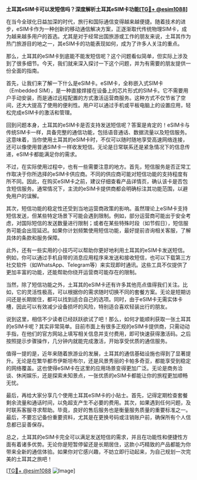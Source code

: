 **土耳其eSIM卡可以发短信吗？深度解析土耳其eSIM卡功能[[TG💪+ @esim1088](https://t.me/s/esim1088)]**

在当今全球化日益加深的时代，旅行和国际通信变得越来越便捷。随着技术的进步，eSIM卡作为一种创新的移动通信解决方案，正逐渐取代传统物理SIM卡，成为越来越多用户的首选。尤其是对于经常出国旅游或工作的朋友来说，土耳其作为热门旅游目的地之一，其eSIM卡的功能表现如何，成为了许多人关注的重点。

那么，土耳其的eSIM卡到底能不能发短信呢？这个问题看似简单，但实际上涉及到了很多细节。今天，我们就来深入探讨一下这个问题，并为有需要的朋友提供一份全面的指南。

首先，让我们来了解一下什么是eSIM卡。eSIM卡，全称嵌入式SIM卡（Embedded SIM），是一种直接焊接在设备上的芯片形式的SIM卡。它不需要用户手动安装，而是通过远程配置的方式激活运营商服务。这种方式不仅节省了空间，还大大提高了使用的便利性。用户可以通过手机或平板电脑上的设置应用，轻松完成eSIM卡的激活和管理。

回到问题本身，土耳其的eSIM卡是否支持发送短信呢？答案是肯定的！eSIM卡与传统SIM卡一样，具备完整的通信功能，包括语音通话、数据流量以及短信服务。这意味着，当你使用土耳其的eSIM卡时，不仅可以随时随地享受高速网络连接，还可以像使用普通SIM卡一样收发短信。无论是日常联系还是紧急情况下的信息传递，eSIM卡都能满足你的需求。

不过，在实际使用过程中，也有一些需要注意的地方。首先，短信服务是否正常工作取决于你所选择的eSIM卡供应商。不同的供应商可能对短信功能的支持程度有所不同。因此，在购买eSIM卡之前，建议仔细查看产品详情页，确认该卡是否包含短信服务。通常情况下，主流的eSIM卡提供商都会明确标注其功能范围，以避免用户的误解。

其次，短信功能的稳定性还受到当地运营商政策的影响。虽然理论上eSIM卡支持短信发送，但某些特定场景下可能会遇到限制。例如，部分运营商可能出于安全考虑，对国际短信的发送数量进行限制；或者在某些特殊时段（如节假日），短信服务可能会出现延迟。如果你计划频繁使用短信功能，最好提前咨询相关客服，了解具体的条款和服务保障。

此外，还有一些实用的小技巧可以帮助你更好地利用土耳其的eSIM卡发送短信。例如，你可以通过手机自带的消息应用程序来发送和接收短信，也可以下载第三方社交软件（如WhatsApp、Telegram等）来实现即时通讯。这些工具不仅提供了更加丰富的功能，还能帮助你绕开运营商可能存在的限制。

当然，除了短信功能之外，土耳其的eSIM卡还有许多其他亮点值得我们关注。比如，它的灵活性极高，可以根据你的需求随时切换不同的套餐方案。无论是短期访问还是长期居住，都可以找到适合自己的选项。同时，由于eSIM卡无需实体卡槽，因此可以有效减少设备损坏的风险，特别适合喜欢轻装出行的朋友。

说到这里，相信不少读者已经跃跃欲试了吧！那么，如何才能顺利获取一张土耳其的eSIM卡呢？其实非常简单。目前市面上有很多正规的eSIM卡提供商，只需动动手指，在他们的官方网站上填写相关信息并支付费用，即可快速获得激活码。之后按照提示步骤操作，几分钟内就能完成激活，开始享受优质的通信服务。

值得一提的是，近年来随着旅游业的发展，土耳其的通信基础设施也得到了显著提升。无论是在繁华都市伊斯坦布尔，还是风景秀丽的卡帕多奇亚，都能享受到稳定的网络覆盖。这也使得eSIM卡在这里的应用场景变得更加广泛。无论是商务洽谈、休闲娱乐，还是探索未知景点，一张优质的eSIM卡都能让你的旅程更加顺畅无忧。

最后，再给大家分享几个使用土耳其eSIM卡的小贴士。首先，记得定期检查套餐剩余流量和通话时间，以免超支产生不必要的费用。其次，如果遇到任何问题，及时联系客服寻求帮助。毕竟，良好的售后服务也是衡量服务质量的重要标准之一。最后，不要忘记备份重要资料，尤其是在更换号码或注销账户前，确保所有个人信息都已妥善保存。

总之，土耳其的eSIM卡完全可以满足发送短信的需求，并且在功能性和便捷性方面有着诸多优势。无论你是短暂停留还是长期居住，这款小巧精致的产品都能为你带来全新的通信体验。如果你对它感兴趣，不妨立即行动起来，为自己规划一次完美的土耳其之旅吧！

[[TG💪+ @esim1088](https://t.me/s/esim1088) ![Image](https://i.postimg.cc/4NQfJmqS/Snipaste-2025-05-13-00-14-12.png)]